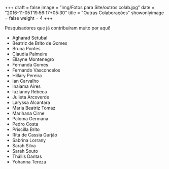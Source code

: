 +++
draft = false
image = "img/Fotos para Site/outros colab.jpg"
date = "2016-11-05T19:56:17+05:30"
title = "Outras Colaborações"
showonlyimage = false
weight = 4
+++

Pesquisadores que já contribuíram muito por aqui!
<!--more-->

* Agharad Setubal
* Beatriz de Brito de Gomes
* Bruna Pontes
* Claudia Palmeira
* Ellayne Montenegro
* Fernanda Gomes
* Fernando Vasconcelos
* Hillary Pereira
* Ian Carvalho
* Inaiama Aires
* Iuzianny Rebeca
* Julieta Arcoverde
* Laryssa Alcantara
* Maria Beatriz Tomaz
* Marihana Cirne
* Paloma Germana
* Pedro Costa
* Priscilla Brito
* Rita de Cassia Gurjão
* Sabrina Lorrany
* Sarah Silva
* Sarah Souto
* Thállis Dantas
* Yohanna Tereza
